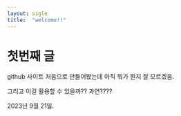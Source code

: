 ```yaml
---
layout: sigle
title:  "welcome!!"
---
```


# 첫번째 글

github 사이트 처음으로 만들어봤는데 아직 뭐가 뭔지 잘 모르겠음.

그리고 이걸 활용할 수 있을까?? 과연????

2023년 9월 21일.
